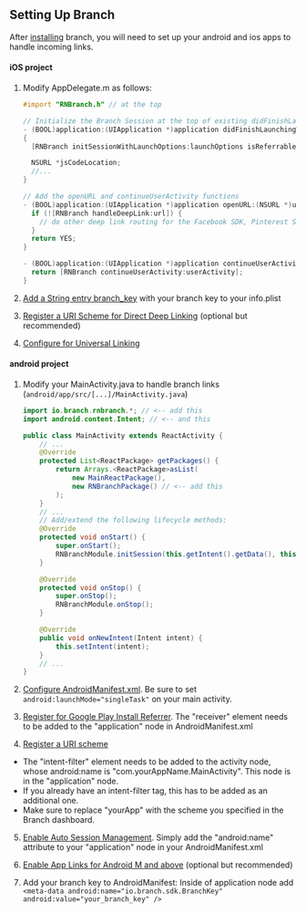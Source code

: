 ## Setting Up Branch
After [installing](./installation.md) branch, you will need to set up your android and ios apps to handle incoming links.

#### iOS project
1. Modify AppDelegate.m as follows:
    ```objective-c
    #import "RNBranch.h" // at the top
    
    // Initialize the Branch Session at the top of existing didFinishLaunchingWithOptions
    - (BOOL)application:(UIApplication *)application didFinishLaunchingWithOptions:(NSDictionary *)launchOptions
    {
      [RNBranch initSessionWithLaunchOptions:launchOptions isReferrable:YES]; // <-- add this
    
      NSURL *jsCodeLocation;
      //...
    }
    
    // Add the openURL and continueUserActivity functions
    - (BOOL)application:(UIApplication *)application openURL:(NSURL *)url sourceApplication:(NSString *)sourceApplication annotation:(id)annotation {
      if (![RNBranch handleDeepLink:url]) {
        // do other deep link routing for the Facebook SDK, Pinterest SDK, etc
      }
      return YES;
    }
    
    - (BOOL)application:(UIApplication *)application continueUserActivity:(NSUserActivity *)userActivity restorationHandler:(void (^)(NSArray *restorableObjects))restorationHandler {
      return [RNBranch continueUserActivity:userActivity];
    }
    ```
1. [Add a String entry branch_key](https://dev.branch.io/references/ios_sdk/#add-your-branch-key-to-your-project) with your branch key to your info.plist

2. [Register a URI Scheme for Direct Deep Linking](https://dev.branch.io/references/ios_sdk/#register-a-uri-scheme-direct-deep-linking-optional-but-recommended) (optional but recommended)

3. [Configure for Universal Linking](https://dev.branch.io/references/ios_sdk/#support-universal-linking-ios-9)

#### android project

1. Modify your MainActivity.java to handle branch links (`android/app/src/[...]/MainActivity.java`) 
    ```java
    import io.branch.rnbranch.*; // <-- add this
    import android.content.Intent; // <-- and this
    
    public class MainActivity extends ReactActivity {
        // ...
        @Override
        protected List<ReactPackage> getPackages() {
            return Arrays.<ReactPackage>asList(
                new MainReactPackage(),
                new RNBranchPackage() // <-- add this
            );
        }
        // ...
        // Add/extend the following lifecycle methods:
        @Override
        protected void onStart() {
            super.onStart();
            RNBranchModule.initSession(this.getIntent().getData(), this);
        }
    
        @Override
        protected void onStop() {
            super.onStop();
            RNBranchModule.onStop();
        }
    
        @Override
        public void onNewIntent(Intent intent) {
            this.setIntent(intent);
        }
        // ...
    }
    ```

2. [Configure AndroidManifest.xml](https://dev.branch.io/getting-started/sdk-integration-guide/guide/android/#configure-manifest). Be sure to set `android:launchMode="singleTask"` on your main activity.

3. [Register for Google Play Install Referrer](https://dev.branch.io/getting-started/sdk-integration-guide/guide/android/#register-for-google-play-install-referrer). The "receiver" element needs to be added to the "application" node in AndroidManifest.xml

4. [Register a URI scheme](https://dev.branch.io/getting-started/sdk-integration-guide/guide/android/#register-a-uri-scheme)
- The "intent-filter" element needs to be added to the activity node, whose android:name is "com.yourAppName.MainActivity". This node is in the "application" node.
- If you already have an intent-filter tag, this has to be added as an additional one.
- Make sure to replace "yourApp" with the scheme you specified in the Branch dashboard.

5. [Enable Auto Session Management](https://dev.branch.io/getting-started/sdk-integration-guide/guide/android/#enable-auto-session-management). Simply add the "android:name" attribute to your "application" node in your AndroidManifest.xml

6. [Enable App Links for Android M and above](https://dev.branch.io/getting-started/universal-app-links/guide/android/) (optional but recommended)

7. Add your branch key to AndroidManifest: Inside of application node add     `<meta-data android:name="io.branch.sdk.BranchKey" android:value="your_branch_key" />`
